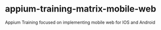 # appium-training-matrix-mobile-web
Appium Training focused on implementing mobile web for IOS and Android
